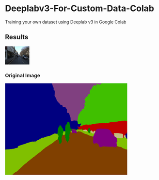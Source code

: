 # Deeplabv3-For-Custom-Data-Colab
Training your own dataset using Deeplab v3 in Google Colab







## Results
<img src="000001_image.png" width="80">











### Original Image
<img src="000001_prediction.png" width="80%">
